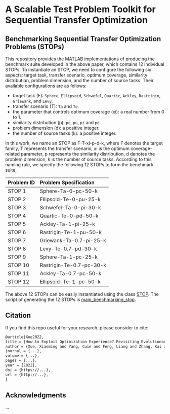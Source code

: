 # A Scalable Test Problem Toolkit for Sequential Transfer Optimization

## Benchmarking Sequential Transfer Optimization Problems (STOPs)

This repository provides the MATLAB implementations of producing the benchmark suite developed in the above paper, which contains 12 individual STOPs. To instantiate an STOP, we need to configure the following six aspects: target task, transfer scenario, optimum coverage, similarity distribution, problem dimension, and the number of source tasks. Their available configurations are as follows:

* target task (F): `Sphere`, `Ellipsoid`, `Schwefel`, `Quartic`, `Ackley`, `Rastrigin`, `Griewank`, and `Levy`.
* transfer scenario (T): `Ta` and `Te`.
* the parameter that controls optimum coverage (xi): a real number from 0 to 1.
* similarity distribution (p): `pc`, `pu`, `pi` and `pd`.
* problem dimension (d): a positive integer.
* the number of source tasks (k): a positive integer.

In this work, we name an STOP as F-T-xi-p-d-k, where F denotes the target family, T represents the transfer scenario, xi is the optimum coverage-related parameter, p represents the similarity distribution, d denotes the problem dimension, k is the number of source tasks. According to this naming rule, we specify the following 12 STOPs to form the benchmark suite,


|Problem ID|Problem Specification|
|:-|:-|
|STOP 1|Sphere-Ta-0-pc-50-k|
|STOP 2|Ellipsoid-Te-0-pu-25-k|
|STOP 3|Schwefel-Ta-0-pi-30-k|
|STOP 4|Quartic-Te-0-pd-50-k|
|STOP 5|Ackley-Ta-1-pi-25-k|
|STOP 6|Rastrigin-Te-1-pu-50-k|
|STOP 7|Griewank-Ta-0.7-pi-25-k|
|STOP 8|Levy-Te-0.7-pd-30-k|
|STOP 9|Sphere-Ta-1-pc-25-k|
|STOP 10|Rastrigin-Te-0.7-pc-30-k|
|STOP 11|Ackley-Ta-0.7-pc-50-k|
|STOP 12|Ellipsoid-Te-1-pc-50-k|

The above 12 STOPs can be easily instantiated using the class [STOP](https://github.com/XmingHsueh/Revisiting-S-ESTOs-PartA/blob/main/utils/STOP.m). The script of generating the 12 STOPs is [main_benchmarking_stop](https://github.com/XmingHsueh/Revisiting-S-ESTOs-PartA/blob/main/main_benchmarking_stop.m).


## Citation

If you find this repo useful for your research, please consider to cite:
```latex
@article{Xue2022,
title = {How to Exploit Optimization Experience? Revisiting Evolutionary Sequential Transfer Optimization: Part A - Benchmark Problems},
author = {Xue, Xiaoming and Yang, Cuie and Feng, Liang and Zhang, Kai and Song, Linqi and Tan, Kay Chen}
journal = {...},
volume = {...},
pages = {...},
year = {2022},
doi = {https://...},
url = {http://...},
}
```

## Acknowledgments

...
